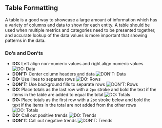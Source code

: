 ## Table Formatting

A table is a good way to showcase a large amount of information which has a variety of columns and data to show for each entity. A table should be used when multiple metrics and categories need to be presented together, and accurate lookup of the data values is more important that showing patterns in the data.

### Do’s and Don’ts

- **DO:** Left align non-numeric values and right align numeric values ![DO: Data]({{{siteUrl}}}/assets/datado.svg)
- **DON’T:** Center column headers and data ![DON'T: Data]({{{siteUrl}}}/assets/datadont.svg)
- **DO:** Use lines to separate rows ![DO: Rows]({{{siteUrl}}}/assets/rowdo.svg)
- **DON'T:** Use background fills to separate rows ![DON'T: Rows]({{{siteUrl}}}/assets/rowdont.svg)
- **DO:** Place totals as the last row with a `2px` stroke and bold the text if the items in the table are added to equal the total ![DO: Totals]({{{siteUrl}}}/assets/totalsdo.svg)
- **DO:** Place totals as the first row with a `2px` stroke below and bold the text if the items in the total are not added from the other rows ![DO: Totals]({{{siteUrl}}}/assets/totalsdo2.svg)
- **DO:** Call out positive trends ![DO: Trends]({{{siteUrl}}}/assets/trendsdo.svg)
- **DON'T:** Call out negative trends ![DON'T: Trends]({{{siteUrl}}}/assets/trendsdont.svg)
